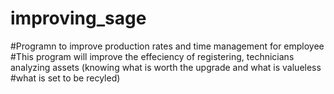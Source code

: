 # improving_sage

#Programn to improve production rates and time management for employee
#This program will improve the effeciency of registering, technicians analyzing assets (knowing what is worth the upgrade and what is valueless
#what is set to be recyled)